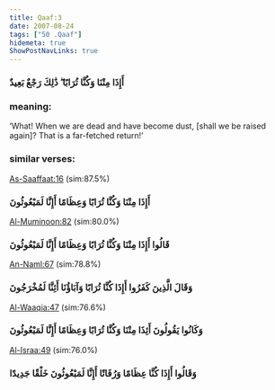 ```yaml
---
title: Qaaf:3
date: 2007-08-24
tags: ["50 .Qaaf"]
hidemeta: true 
ShowPostNavLinks: true 
---
```

### أَإِذَا مِتْنَا وَكُنَّا تُرَابًا ۖ ذَٰلِكَ رَجْعٌ بَعِيدٌ
### meaning: 
‘What! When we are dead and have become dust, [shall we be raised again]? That is a far-fetched return!’
### similar verses: 

[As-Saaffaat:16](/37/16) (sim:87.5%)

### أَإِذَا مِتْنَا وَكُنَّا تُرَابًا وَعِظَامًا أَإِنَّا لَمَبْعُوثُونَ

[Al-Muminoon:82](/23/82) (sim:80.0%)

### قَالُوا أَإِذَا مِتْنَا وَكُنَّا تُرَابًا وَعِظَامًا أَإِنَّا لَمَبْعُوثُونَ

[An-Naml:67](/27/67) (sim:78.8%)

### وَقَالَ الَّذِينَ كَفَرُوا أَإِذَا كُنَّا تُرَابًا وَآبَاؤُنَا أَئِنَّا لَمُخْرَجُونَ

[Al-Waaqia:47](/56/47) (sim:76.6%)

### وَكَانُوا يَقُولُونَ أَئِذَا مِتْنَا وَكُنَّا تُرَابًا وَعِظَامًا أَإِنَّا لَمَبْعُوثُونَ

[Al-Israa:49](/17/49) (sim:76.0%)

### وَقَالُوا أَإِذَا كُنَّا عِظَامًا وَرُفَاتًا أَإِنَّا لَمَبْعُوثُونَ خَلْقًا جَدِيدًا
